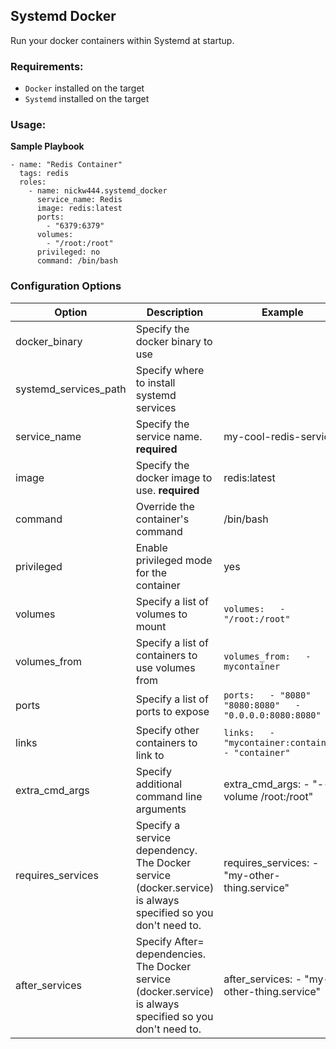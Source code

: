 ## Systemd Docker
Run your docker containers within Systemd at startup.

### Requirements:

 - `Docker` installed on the target
 - `Systemd` installed on the target

### Usage:

**Sample Playbook**

```
- name: "Redis Container"
  tags: redis
  roles:
    - name: nickw444.systemd_docker
      service_name: Redis
      image: redis:latest
      ports:
        - "6379:6379"
      volumes:
        - "/root:/root"
      privileged: no
      command: /bin/bash
```

### Configuration Options
| Option    | Description   | Example   | Default Value     |   |
|-----------------------    |-------------------------------------------------------------------------------------------------------------  |--------------------------------------------------------------------   |-------------------------- |---    |
| docker_binary     | Specify the docker binary to use  |   | `/usr/bin/docker`     |   |
| systemd_services_path     | Specify where to install systemd services     |   | `/lib/systemd/system`     |   |
| service_name  | Specify the service name. **required**    | my-cool-redis-service     |   |   |
| image     | Specify the docker image to use. **required**     | redis:latest  |   |   |
| command   | Override the container's command  | /bin/bash     |   |   |
| privileged    | Enable privileged mode for the container  | yes   | no    |   |
| volumes   | Specify a list of volumes to mount    | ``` volumes:   - "/root:/root" ```    | []    |   |
| volumes_from  | Specify a list of containers to use volumes from  | ``` volumes_from:   - mycontainer ```     | []    |   |
| ports     | Specify a list of ports to expose     |  ``` ports:   - "8080"   - "8080:8080"   - "0.0.0.0:8080:8080" ```    | []    |   |
| links     | Specify other containers to link to   | ``` links:   - "mycontainer:container"   - "container" ```    | []    |   |
| extra_cmd_args    | Specify additional command line arguments     | extra_cmd_args:   - "--volume /root:/root"    | []    |   |
| requires_services     | Specify a service dependency. The Docker service (docker.service) is always specified so you don't need to.   | requires_services:   - "my-other-thing.service"   | []    |   |
| after_services    | Specify After= dependencies. The Docker service (docker.service) is always specified so you don't need to.    | after_services:   - "my-other-thing.service"  | {{ requires_services  }}  |   |